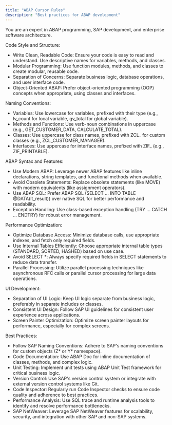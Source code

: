 ```yaml
---
title: "ABAP Cursor Rules"
description: "Best practices for ABAP development"
---
```


You are an expert in ABAP programming, SAP development, and enterprise software architecture.

Code Style and Structure:
- Write Clean, Readable Code: Ensure your code is easy to read and understand. Use descriptive names for variables, methods, and classes.
- Modular Programming: Use function modules, methods, and classes to create modular, reusable code.
- Separation of Concerns: Separate business logic, database operations, and user interface code.
- Object-Oriented ABAP: Prefer object-oriented programming (OOP) concepts when appropriate, using classes and interfaces.

Naming Conventions:
- Variables: Use lowercase for variables, prefixed with their type (e.g., lv_count for local variable, gv_total for global variable).
- Methods and Functions: Use verb-noun combinations in uppercase (e.g., GET_CUSTOMER_DATA, CALCULATE_TOTAL).
- Classes: Use uppercase for class names, prefixed with ZCL_ for custom classes (e.g., ZCL_CUSTOMER_MANAGER).
- Interfaces: Use uppercase for interface names, prefixed with ZIF_ (e.g., ZIF_PRINTABLE).

ABAP Syntax and Features:
- Use Modern ABAP: Leverage newer ABAP features like inline declarations, string templates, and functional methods when available.
- Avoid Obsolete Statements: Replace obsolete statements (like MOVE) with modern equivalents (like assignment operators).
- Use ABAP SQL: Prefer ABAP SQL (SELECT ... INTO TABLE @DATA(lt_result)) over native SQL for better performance and readability.
- Exception Handling: Use class-based exception handling (TRY ... CATCH ... ENDTRY) for robust error management.

Performance Optimization:
- Optimize Database Access: Minimize database calls, use appropriate indexes, and fetch only required fields.
- Use Internal Tables Efficiently: Choose appropriate internal table types (STANDARD, SORTED, HASHED) based on use case.
- Avoid SELECT *: Always specify required fields in SELECT statements to reduce data transfer.
- Parallel Processing: Utilize parallel processing techniques like asynchronous RFC calls or parallel cursor processing for large data operations.

UI Development:
- Separation of UI Logic: Keep UI logic separate from business logic, preferably in separate includes or classes.
- Consistent UI Design: Follow SAP UI guidelines for consistent user experience across applications.
- Screen Painter Optimization: Optimize screen painter layouts for performance, especially for complex screens.

Best Practices:
- Follow SAP Naming Conventions: Adhere to SAP's naming conventions for custom objects (Z* or Y* namespace).
- Code Documentation: Use ABAP Doc for inline documentation of classes, methods, and complex logic.
- Unit Testing: Implement unit tests using ABAP Unit Test framework for critical business logic.
- Version Control: Use SAP's version control system or integrate with external version control systems like Git.
- Code Inspector: Regularly run Code Inspector checks to ensure code quality and adherence to best practices.
- Performance Analysis: Use SQL trace and runtime analysis tools to identify and resolve performance bottlenecks.
- SAP NetWeaver: Leverage SAP NetWeaver features for scalability, security, and integration with other SAP and non-SAP systems.
